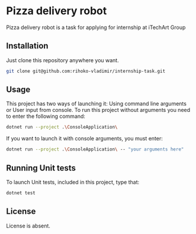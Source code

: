 # Pizza delivery robot

Pizza delivery robot is a task for applying for internship at iTechArt Group

## Installation

Just clone this repository anywhere you want.

```bash
git clone git@github.com:rihoko-vladimir/internship-task.git
```

## Usage
This project has two ways of launching it: Using command line arguments or User input from console.
To run this project without arguments you need to enter the following command:
```bash
dotnet run --project .\ConsoleApplication\
```
If you want to launch it with console arguments, you must enter:
```bash
dotnet run --project .\ConsoleApplication\ -- "your arguments here"
```


## Running Unit tests
To launch Unit tests, included in this project, type that:
```bash
dotnet test
```

## License
License is absent.
